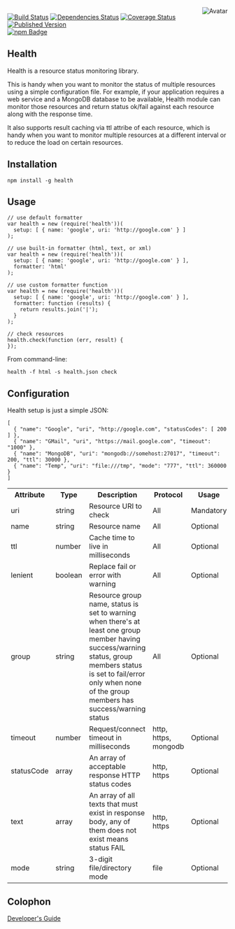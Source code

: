<img align="right" src="https://raw.github.com/cliffano/health/master/avatar.jpg" alt="Avatar"/>

[![Build Status](https://secure.travis-ci.org/cliffano/health.png?branch=master)](http://travis-ci.org/cliffano/health)
[![Dependencies Status](https://david-dm.org/cliffano/health.png)](http://david-dm.org/cliffano/health)
[![Coverage Status](https://coveralls.io/repos/cliffano/health/badge.png?branch=master)](https://coveralls.io/r/cliffano/health?branch=master)
[![Published Version](https://badge.fury.io/js/health.png)](http://badge.fury.io/js/health)
<br/>
[![npm Badge](https://nodei.co/npm/health.png)](http://npmjs.org/package/health)

Health
------

Health is a resource status monitoring library.

This is handy when you want to monitor the status of multiple resources using a simple configuration file. For example, if your application requires a web service and a MongoDB database to be available, Health module can monitor those resources and return status ok/fail against each resource along with the response time.

It also supports result caching via ttl attribe of each resource, which is handy when you want to monitor multiple resources at a different interval or to reduce the load on certain resources.

Installation
------------

    npm install -g health 

Usage
-----

    // use default formatter
    var health = new (require('health'))(
      setup: [ { name: 'google', uri: 'http://google.com' } ]
    );

    // use built-in formatter (html, text, or xml)
    var health = new (require('health'))(
      setup: [ { name: 'google', uri: 'http://google.com' } ],
      formatter: 'html'
    );

    // use custom formatter function
    var health = new (require('health'))(
      setup: [ { name: 'google', uri: 'http://google.com' } ],
      formatter: function (results) {
        return results.join('|');
      }
    );

    // check resources
    health.check(function (err, result) {
    });

From command-line:

    health -f html -s health.json check

Configuration
-------------

Health setup is just a simple JSON:

    [
      { "name": "Google", "uri", "http://google.com", "statusCodes": [ 200 ] },
      { "name": "GMail", "uri", "https://mail.google.com", "timeout": "1000" },
      { "name": "MongoDB", "uri": "mongodb://somehost:27017", "timeout": 200, "ttl": 30000 },
      { "name": "Temp", "uri": "file:///tmp", "mode": "777", "ttl": 360000 }
    ]

<table>
  <tr>
    <th>Attribute</th>
    <th>Type</th>
    <th>Description</th>
    <th>Protocol</th>
    <th>Usage</th>
    <th>Default</th>
    <th>Example</th>
  </tr>
  <tr>
    <td>uri</td>
    <td>string</td>
    <td>Resource URI to check</td>
    <td>All</td>
    <td>Mandatory</td>
    <td></td>
    <td>mongodb://somehost:27017</td>
  </tr>
  <tr>
    <td>name</td>
    <td>string</td>
    <td>Resource name</td>
    <td>All</td>
    <td>Optional</td>
    <td></td>
    <td>someapp</td>
  </tr>
  <tr>
    <td>ttl</td>
    <td>number</td>
    <td>Cache time to live in milliseconds</td>
    <td>All</td>
    <td>Optional</td>
    <td></td>
    <td>30000</td>
  </tr>
  <tr>
    <td>lenient</td>
    <td>boolean</td>
    <td>Replace fail or error with warning</td>
    <td>All</td>
    <td>Optional</td>
    <td>false</td>
    <td>true, false</td>
  </tr>
  <tr>
    <td>group</td>
    <td>string</td>
    <td>Resource group name, status is set to warning when there's at least one group member having success/warning status, group members status is set to fail/error only when none of the group members has success/warning status</td>
    <td>All</td>
    <td>Optional</td>
    <td></td>
    <td>databases, apps, datacenter1</td>
  </tr>
  <tr>
    <td>timeout</td>
    <td>number</td>
    <td>Request/connect timeout in milliseconds</td>
    <td>http, https, mongodb</td>
    <td>Optional</td>
    <td></td>
    <td>500</td>
  </tr>
  <tr>
    <td>statusCode</td>
    <td>array</td>
    <td>An array of acceptable response HTTP status codes</td>
    <td>http, https</td>
    <td>Optional</td>
    <td></td>
    <td>[ 200, 409 ]</td>
  </tr>
  <tr>
    <td>text</td>
    <td>array</td>
    <td>An array of all texts that must exist in response body, any of them does not exist means status FAIL</td>
    <td>http, https</td>
    <td>Optional</td>
    <td></td>
    <td>[ 'foo', 'bar' ]</td>
  </tr>
  <tr>
    <td>mode</td>
    <td>string</td>
    <td>3-digit file/directory mode</td>
    <td>file</td>
    <td>Optional</td>
    <td></td>
    <td>777, 644</td>
  </tr>
</table>

Colophon
--------

[Developer's Guide](http://cliffano.github.io/developers_guide.html#nodejs)